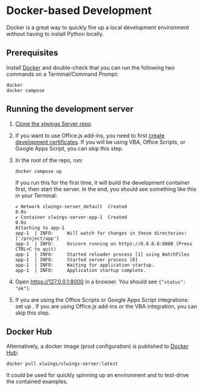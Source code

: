 # Docker-based Development

Docker is a great way to quickly fire up a local development environment without having to install Python locally.

## Prerequisites

Install [Docker](https://www.docker.com/) and double-check that you can run the following two commands on a Terminal/Command Prompt:

```
docker
docker compose
```

## Running the development server

1. [Clone the xlwings Server repo](repo_setup.md)
2. If you want to use Office.js add-ins, you need to first [create development certificates](dev_certificates.md). If you will be using VBA, Office Scripts, or Google Apps Script, you can skip this step.
3. In the root of the repo, run:

   ```
   docker compose up
   ```

   If you run this for the first time, it will build the development container first, then start the server. In the end, you should see something like this in your Terminal:

   ```
   ✔ Network xlwings-server_default  Created                                                                                                              0.0s
   ✔ Container xlwings-server-app-1  Created                                                                                                              0.0s
   Attaching to app-1
   app-1  | INFO:     Will watch for changes in these directories: ['/project/app']
   app-1  | INFO:     Uvicorn running on https://0.0.0.0:8000 (Press CTRL+C to quit)
   app-1  | INFO:     Started reloader process [1] using WatchFiles
   app-1  | INFO:     Started server process [8]
   app-1  | INFO:     Waiting for application startup.
   app-1  | INFO:     Application startup complete.
   ```

4. Open https://127.0.0.1:8000 in a browser. You should see `{"status": "ok"}`.
5. If you are using the Office Scripts or Google Apps Script integrations: set up [](tunneling.md). If you are using Office.js add-ins or the VBA integration, you can skip this step.

## Docker Hub

Alternatively, a docker image (prod configuration) is published to [Docker Hub](https://hub.docker.com/r/xlwings/xlwings-server):

```
docker pull xlwings/xlwings-server:latest
```

It could be used for quickly spinning up an environment and to test-drive the contained examples.
